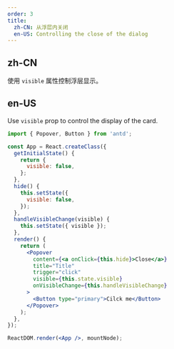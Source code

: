 ```yaml
---
order: 3
title:
  zh-CN: 从浮层内关闭
  en-US: Controlling the close of the dialog
---
```


## zh-CN

使用 `visible` 属性控制浮层显示。

## en-US

Use `visible` prop to control the display of the card.

````jsx
import { Popover, Button } from 'antd';

const App = React.createClass({
  getInitialState() {
    return {
      visible: false,
    };
  },
  hide() {
    this.setState({
      visible: false,
    });
  },
  handleVisibleChange(visible) {
    this.setState({ visible });
  },
  render() {
    return (
      <Popover
        content={<a onClick={this.hide}>Close</a>}
        title="Title"
        trigger="click"
        visible={this.state.visible}
        onVisibleChange={this.handleVisibleChange}
      >
        <Button type="primary">Cilck me</Button>
      </Popover>
    );
  },
});

ReactDOM.render(<App />, mountNode);
````
